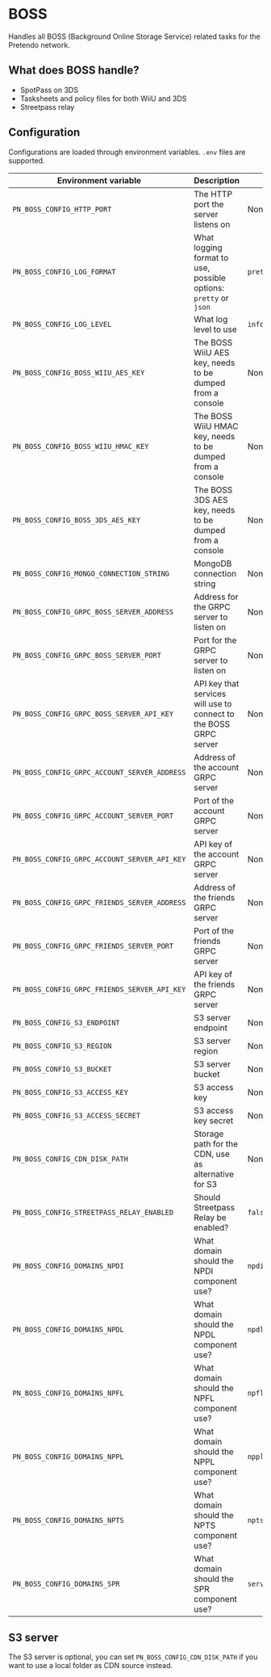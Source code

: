 # BOSS

Handles all BOSS (Background Online Storage Service) related tasks for the Pretendo network.

## What does BOSS handle?
- SpotPass on 3DS
- Tasksheets and policy files for both WiiU and 3DS
- Streetpass relay

## Configuration

Configurations are loaded through environment variables. `.env` files are supported.

| Environment variable                         | Description                                                       | Default                                       |
| -------------------------------------------- | ----------------------------------------------------------------- | --------------------------------------------- |
| `PN_BOSS_CONFIG_HTTP_PORT`                   | The HTTP port the server listens on                               | None                                          |
| `PN_BOSS_CONFIG_LOG_FORMAT`                  | What logging format to use, possible options: `pretty` or `json`  | `pretty`                                      |
| `PN_BOSS_CONFIG_LOG_LEVEL`                   | What log level to use                                             | `info`                                        |
| `PN_BOSS_CONFIG_BOSS_WIIU_AES_KEY`           | The BOSS WiiU AES key, needs to be dumped from a console          | None                                          |
| `PN_BOSS_CONFIG_BOSS_WIIU_HMAC_KEY`          | The BOSS WiiU HMAC key, needs to be dumped from a console         | None                                          |
| `PN_BOSS_CONFIG_BOSS_3DS_AES_KEY`            | The BOSS 3DS AES key, needs to be dumped from a console           | None                                          |
| `PN_BOSS_CONFIG_MONGO_CONNECTION_STRING`     | MongoDB connection string                                         | None                                          |
| `PN_BOSS_CONFIG_GRPC_BOSS_SERVER_ADDRESS`    | Address for the GRPC server to listen on                          | None                                          |
| `PN_BOSS_CONFIG_GRPC_BOSS_SERVER_PORT`       | Port for the GRPC server to listen on                             | None                                          |
| `PN_BOSS_CONFIG_GRPC_BOSS_SERVER_API_KEY`    | API key that services will use to connect to the BOSS GRPC server | None                                          |
| `PN_BOSS_CONFIG_GRPC_ACCOUNT_SERVER_ADDRESS` | Address of the account GRPC server                                | None                                          |
| `PN_BOSS_CONFIG_GRPC_ACCOUNT_SERVER_PORT`    | Port of the account GRPC server                                   | None                                          |
| `PN_BOSS_CONFIG_GRPC_ACCOUNT_SERVER_API_KEY` | API key of the account GRPC server                                | None                                          |
| `PN_BOSS_CONFIG_GRPC_FRIENDS_SERVER_ADDRESS` | Address of the friends GRPC server                                | None                                          |
| `PN_BOSS_CONFIG_GRPC_FRIENDS_SERVER_PORT`    | Port of the friends GRPC server                                   | None                                          |
| `PN_BOSS_CONFIG_GRPC_FRIENDS_SERVER_API_KEY` | API key of the friends GRPC server                                | None                                          |
| `PN_BOSS_CONFIG_S3_ENDPOINT`                 | S3 server endpoint                                                | None                                          |
| `PN_BOSS_CONFIG_S3_REGION`                   | S3 server region                                                  | None                                          |
| `PN_BOSS_CONFIG_S3_BUCKET`                   | S3 server bucket                                                  | None                                          |
| `PN_BOSS_CONFIG_S3_ACCESS_KEY`               | S3 access key                                                     | None                                          |
| `PN_BOSS_CONFIG_S3_ACCESS_SECRET`            | S3 access key secret                                              | None                                          |
| `PN_BOSS_CONFIG_CDN_DISK_PATH`               | Storage path for the CDN, use as alternative for S3               | None                                          |
| `PN_BOSS_CONFIG_STREETPASS_RELAY_ENABLED`    | Should Streetpass Relay be enabled?                               | `false`                                       |
| `PN_BOSS_CONFIG_DOMAINS_NPDI`                | What domain should the NPDI component use?                        | `npdi.cdn.pretendo.cc`                        |
| `PN_BOSS_CONFIG_DOMAINS_NPDL`                | What domain should the NPDL component use?                        | `npdl.cdn.pretendo.cc`                        |
| `PN_BOSS_CONFIG_DOMAINS_NPFL`                | What domain should the NPFL component use?                        | `npfl.c.app.pretendo.cc`                      |
| `PN_BOSS_CONFIG_DOMAINS_NPPL`                | What domain should the NPPL component use?                        | `nppl.app.pretendo.cc,nppl.c.app.pretendo.cc` |
| `PN_BOSS_CONFIG_DOMAINS_NPTS`                | What domain should the NPTS component use?                        | `npts.app.pretendo.cc`                        |
| `PN_BOSS_CONFIG_DOMAINS_SPR`                 | What domain should the SPR component use?                         | `service.spr.app.pretendo.cc`                 |
 
## S3 server
The S3 server is optional, you can set `PN_BOSS_CONFIG_CDN_DISK_PATH` if you want to use a local folder as CDN source instead.
